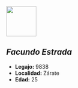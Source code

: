 <img src="https://lh3.googleusercontent.com/a-/AOh14GjLo2P1_IOiPcoVSqweBzZzW8qdzzEg68u8suYaGg=s96-cc-rg"  width="80" height="80" />

## ***Facundo Estrada***

- **Legajo:** 9838
- **Localidad:** Zárate
- **Edad:** 25




